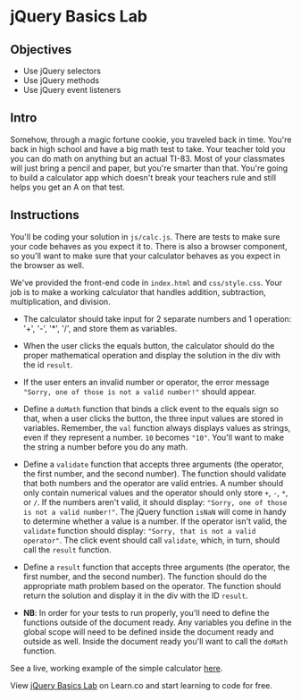 # jQuery Basics Lab

## Objectives

+ Use jQuery selectors
+ Use jQuery methods
+ Use jQuery event listeners

## Intro

Somehow, through a magic fortune cookie, you traveled back in time. You're back in high school and have a big math test to take. Your teacher told you you can do math on anything but an actual TI-83. Most of your classmates will just bring a pencil and paper, but you're smarter than that. You're going to build a calculator app which doesn't break your teachers rule and still helps you get an A on that test.


## Instructions

You'll be coding your solution in `js/calc.js`. There are tests to make sure your code behaves as you expect it to. There is also a browser component, so you'll want to make sure that your calculator behaves as you expect in the browser as well.

We've provided the front-end code in `index.html` and `css/style.css`. Your job is to make a working calculator that handles addition, subtraction, multiplication, and division.

+ The calculator should take input for 2 separate numbers and 1 operation: '+', '-', '*', '/', and store them as variables.

+ When the user clicks the equals button, the calculator should do the proper mathematical operation and display the solution in the div with the id `result`.

+ If the user enters an invalid number or operator, the error message `"Sorry, one of those is not a valid number!"` should appear.

+ Define a `doMath` function that binds a click event to the equals sign so that, when a user clicks the button, the three input values are stored in variables. Remember, the `val` function always displays values as strings, even if they represent a number. `10` becomes `"10"`. You'll want to make the string a number before you do any math.

+ Define a `validate` function that accepts three arguments (the operator, the first number, and the second number). The function should validate that both numbers and the operator are valid entries. A number should only contain numerical values and the operator should only store `+`, `-`, `*`, or `/`. If the numbers aren't valid, it should display: `"Sorry, one of those is not a valid number!"`. The jQuery function `isNaN` will come in handy to determine whether a value is a number. If the operator isn't valid, the `validate` function should display: `"Sorry, that is not a valid operator"`. The click event should call `validate`, which, in turn, should call the `result` function.

+ Define a `result` function that accepts three arguments (the operator, the first number, and the second number). The function should do the appropriate math problem based on the operator. The function should return the solution and display it in the div with the ID `result`.

+ **NB**: In order for your tests to run properly, you'll need to define the functions outside of the document ready. Any variables you define in the global scope will need to be defined inside the document ready and outside as well. Inside the document ready you'll want to call the `doMath` function.

See a live, working example of the simple calculator [here](http://learn-co-curriculum.github.io/fe-jquery-user-input-calc/).

<p data-visibility='hidden'>View <a href='https://learn.co/lessons/js-jquery-basics-lab' title='jQuery Basics Lab'>jQuery Basics Lab</a> on Learn.co and start learning to code for free.</p>
